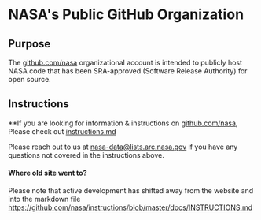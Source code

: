 # NASA's Public GitHub Organization

## Purpose
The [github.com/nasa](https://github.com/nasa/) organizational account is intended to publicly host NASA code that has been SRA-approved (Software Release Authority) for open source.

## Instructions

**If you are looking for information & instructions on [github.com/nasa](https://github.com/nasa), Please check out [instructions.md](/docs/INSTRUCTIONS.md)

Please reach out to us at nasa-data@lists.arc.nasa.gov if you have any questions not covered in the instructions above.

#### Where old site went to?

Please note that active development has shifted away from the website and into the markdown file https://github.com/nasa/instructions/blob/master/docs/INSTRUCTIONS.md
